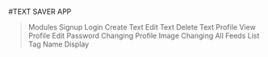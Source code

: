 #TEXT SAVER APP

> Modules
  > Signup
  > Login
  > Create Text
  > Edit Text
  > Delete Text
  > Profile View
  > Profile Edit
  > Password Changing
  > Profile Image Changing
  > All Feeds List
  > Tag Name Display
